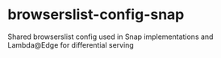 # browserslist-config-snap

Shared browserslist config used in Snap implementations and Lambda@Edge for differential serving